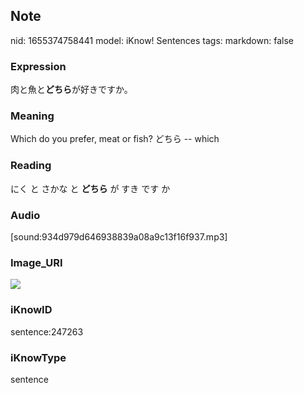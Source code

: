 ## Note
nid: 1655374758441
model: iKnow! Sentences
tags: 
markdown: false

### Expression
肉と魚と<b>どちら</b>が好きですか。

### Meaning
Which do you prefer, meat or fish?
どちら -- which

### Reading
にく と さかな と <b>どちら</b> が すき です か

### Audio
[sound:934d979d646938839a08a9c13f16f937.mp3]

### Image_URI
<img src="472db485248a1903a836563676c4d9f2.jpg">

### iKnowID
sentence:247263

### iKnowType
sentence

